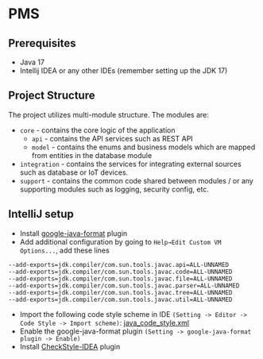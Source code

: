 # PMS

## Prerequisites

- Java 17
- Intellij IDEA or any other IDEs (remember setting up the JDK 17)

## Project Structure

The project utilizes multi-module structure. The modules are:

- `core` - contains the core logic of the application
  - `api` - contains the API services such as REST API
  - `model` - contains the enums and business models which are mapped from entities in the
    database module
- `integration` - contains the services for integrating external sources such as database or IoT
  devices.
- `support` - contains the common code shared between modules / or any supporting modules such as
  logging, security
  config, etc.

## IntelliJ setup

- Install [google-java-format](https://plugins.jetbrains.com/plugin/8527-google-java-format) plugin
- Add additional configuration by going to `Help→Edit Custom VM Options...`, add these lines

```text
--add-exports=jdk.compiler/com.sun.tools.javac.api=ALL-UNNAMED
--add-exports=jdk.compiler/com.sun.tools.javac.code=ALL-UNNAMED
--add-exports=jdk.compiler/com.sun.tools.javac.file=ALL-UNNAMED
--add-exports=jdk.compiler/com.sun.tools.javac.parser=ALL-UNNAMED
--add-exports=jdk.compiler/com.sun.tools.javac.tree=ALL-UNNAMED
--add-exports=jdk.compiler/com.sun.tools.javac.util=ALL-UNNAMED
```

- Import the following code style scheme in
  IDE `(Setting -> Editor -> Code Style -> Import scheme)`: [java_code_style.xml](https://github.com/f-pms/Devops/blob/master/resources/java_code_style.xml)
- Enable the google-java-format plugin `(Setting -> google-java-format plugin -> Enable)`
- Install [CheckStyle-IDEA](https://plugins.jetbrains.com/plugin/1065-checkstyle-idea) plugin

